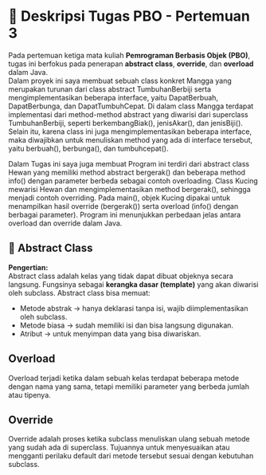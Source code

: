 # 📝 Deskripsi Tugas PBO - Pertemuan 3

Pada pertemuan ketiga mata kuliah **Pemrograman Berbasis Objek (PBO)**, tugas ini berfokus pada penerapan **abstract class**, **override**, dan **overload** dalam Java.  
Dalam proyek ini saya membuat sebuah class konkret Mangga yang merupakan turunan dari class abstract TumbuhanBerbiji serta mengimplementasikan beberapa interface, yaitu DapatBerbuah, DapatBerbunga, dan DapatTumbuhCepat.
Di dalam class Mangga terdapat implementasi dari method-method abstract yang diwarisi dari superclass TumbuhanBerbiji, seperti berkembangBiak(), jenisAkar(), dan jenisBiji(). Selain itu, karena class ini juga mengimplementasikan beberapa interface, maka diwajibkan untuk menuliskan method yang ada di interface tersebut, yaitu berbuah(), berbunga(), dan tumbuhcepat().

Dalam Tugas ini saya juga membuat Program ini terdiri dari abstract class Hewan yang memiliki method abstract bergerak() dan beberapa method info() dengan parameter berbeda sebagai contoh overloading.
Class Kucing mewarisi Hewan dan mengimplementasikan method bergerak(), sehingga menjadi contoh overriding.
Pada main(), objek Kucing dipakai untuk menampilkan hasil override (bergerak()) serta overload (info() dengan berbagai parameter). Program ini menunjukkan perbedaan jelas antara overload dan override dalam Java.

## 🔹 Abstract Class
**Pengertian:**  
Abstract class adalah kelas yang tidak dapat dibuat objeknya secara langsung. Fungsinya sebagai **kerangka dasar (template)** yang akan diwarisi oleh subclass. Abstract class bisa memuat:
- Metode abstrak → hanya deklarasi tanpa isi, wajib diimplementasikan oleh subclass.  
- Metode biasa → sudah memiliki isi dan bisa langsung digunakan.  
- Atribut → untuk menyimpan data yang bisa diwariskan.  

 ## Overload
Overload terjadi ketika dalam sebuah kelas terdapat beberapa metode dengan nama yang sama, tetapi memiliki parameter yang berbeda jumlah atau tipenya.

## Override
Override adalah proses ketika subclass menuliskan ulang sebuah metode yang sudah ada di superclass. Tujuannya untuk menyesuaikan atau mengganti perilaku default dari metode tersebut sesuai dengan kebutuhan subclass.
